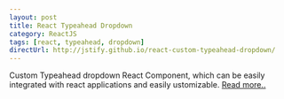 ```yaml
---
layout: post
title: React Typeahead Dropdown
category: ReactJS
tags: [react, typeahead, dropdown]
directUrl: http://jstify.github.io/react-custom-typeahead-dropdown/
---
```


Custom Typeahead dropdown React Component, which can be easily integrated with react applications and easily ustomizable. <a href="http://jstify.github.io/react-custom-typeahead-dropdown/">Read more..</a>

